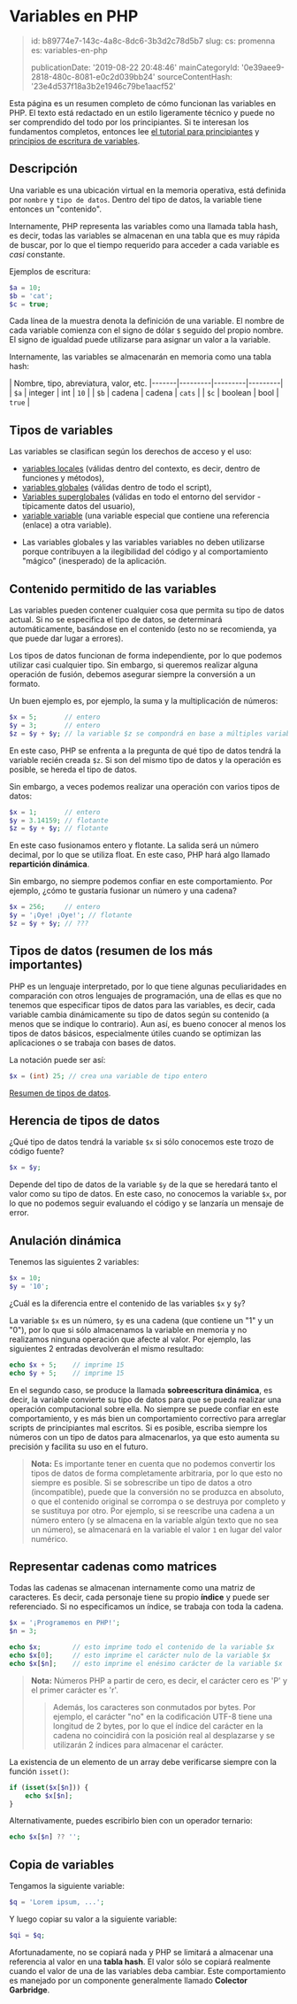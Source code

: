 Variables en PHP
================

> id: b89774e7-143c-4a8c-8dc6-3b3d2c78d5b7
> slug:
> 	cs: promenna
> 	es: variables-en-php
> 
> publicationDate: '2019-08-22 20:48:46'
> mainCategoryId: '0e39aee9-2818-480c-8081-e0c2d039bb24'
> sourceContentHash: '23e4d537f18a3b2e1946c79be1aacf52'

Esta página es un resumen completo de cómo funcionan las variables en PHP. El texto está redactado en un estilo ligeramente técnico y puede no ser comprendido del todo por los principiantes. Si te interesan los fundamentos completos, entonces lee <a href="/primer-script">el tutorial para principiantes</a> y <a href="/principios-del-script">principios de escritura de variables</a>.

Descripción
-----

Una variable es una ubicación virtual en la memoria operativa, está definida por `nombre` y `tipo de datos`. Dentro del tipo de datos, la variable tiene entonces un "contenido".

Internamente, PHP representa las variables como una llamada tabla hash, es decir, todas las variables se almacenan en una tabla que es muy rápida de buscar, por lo que el tiempo requerido para acceder a cada variable es *casi* constante.

Ejemplos de escritura:

```php
$a = 10;
$b = 'cat';
$c = true;
```

Cada línea de la muestra denota la definición de una variable. El nombre de cada variable comienza con el signo de dólar `$` seguido del propio nombre. El signo de igualdad puede utilizarse para asignar un valor a la variable.

Internamente, las variables se almacenarán en memoria como una tabla hash:

| Nombre, tipo, abreviatura, valor, etc.
|-------|---------|---------|---------|
| `$a` | integer | int | `10` |
| `$b` | cadena | cadena | `cats` |
| `$c` | boolean | bool | `true` |

Tipos de variables
---------------

Las variables se clasifican según los derechos de acceso y el uso:

- <a href="/variable-local">variables locales</a> (válidas dentro del contexto, es decir, dentro de funciones y métodos),
- <a href="/variable-global">variables globales</a> (válidas dentro de todo el script),
- <a href="/variable-superglobal">Variables superglobales</a> (válidas en todo el entorno del servidor - típicamente datos del usuario),
- <a href="/promenna-variable">variable variable</a> (una variable especial que contiene una referencia (enlace) a otra variable).

* Las variables globales y las variables variables no deben utilizarse porque contribuyen a la ilegibilidad del código y al comportamiento "mágico" (inesperado) de la aplicación.

Contenido permitido de las variables
--------------------------

Las variables pueden contener cualquier cosa que permita su tipo de datos actual. Si no se especifica el tipo de datos, se determinará automáticamente, basándose en el contenido (esto no se recomienda, ya que puede dar lugar a errores).

Los tipos de datos funcionan de forma independiente, por lo que podemos utilizar casi cualquier tipo. Sin embargo, si queremos realizar alguna operación de fusión, debemos asegurar siempre la conversión a un formato.

Un buen ejemplo es, por ejemplo, la suma y la multiplicación de números:

```php
$x = 5;       // entero
$y = 3;       // entero
$z = $y + $y; // la variable $z se compondrá en base a múltiples variables
```

En este caso, PHP se enfrenta a la pregunta de qué tipo de datos tendrá la variable recién creada `$z`. Si son del mismo tipo de datos y la operación es posible, se hereda el tipo de datos.

Sin embargo, a veces podemos realizar una operación con varios tipos de datos:

```php
$x = 1;       // entero
$y = 3.14159; // flotante
$z = $y + $y; // flotante
```

En este caso fusionamos entero y flotante. La salida será un número decimal, por lo que se utiliza float. En este caso, PHP hará algo llamado **repartición dinámica**.

Sin embargo, no siempre podemos confiar en este comportamiento. Por ejemplo, ¿cómo te gustaría fusionar un número y una cadena?

```php
$x = 256;     // entero
$y = '¡Oye! ¡Oye!'; // flotante
$z = $y + $y; // ???
```

Tipos de datos (resumen de los más importantes)
--------------------------------------

PHP es un lenguaje interpretado, por lo que tiene algunas peculiaridades en comparación con otros lenguajes de programación, una de ellas es que no tenemos que especificar tipos de datos para las variables, es decir, cada variable cambia dinámicamente su tipo de datos según su contenido (a menos que se indique lo contrario). Aun así, es bueno conocer al menos los tipos de datos básicos, especialmente útiles cuando se optimizan las aplicaciones o se trabaja con bases de datos.

La notación puede ser así:

```php
$x = (int) 25; // crea una variable de tipo entero
```

<a href="/datove-typy">Resumen de tipos de datos</a>.

Herencia de tipos de datos
-----------------------

¿Qué tipo de datos tendrá la variable `$x` si sólo conocemos este trozo de código fuente?

```php
$x = $y;
```

Depende del tipo de datos de la variable `$y` de la que se heredará tanto el valor como su tipo de datos. En este caso, no conocemos la variable `$x`, por lo que no podemos seguir evaluando el código y se lanzaría un mensaje de error.

Anulación dinámica
---------------------

Tenemos las siguientes 2 variables:

```php
$x = 10;
$y = '10';
```

¿Cuál es la diferencia entre el contenido de las variables `$x` y `$y`?

La variable `$x` es un número, `$y` es una cadena (que contiene un "1" y un "0"), por lo que si sólo almacenamos la variable en memoria y no realizamos ninguna operación que afecte al valor. Por ejemplo, las siguientes 2 entradas devolverán el mismo resultado:

```php
echo $x + 5;	// imprime 15
echo $y + 5;	// imprime 15
```

En el segundo caso, se produce la llamada **sobreescritura dinámica**, es decir, la variable convierte su tipo de datos para que se pueda realizar una operación computacional sobre ella. No siempre se puede confiar en este comportamiento, y es más bien un comportamiento correctivo para arreglar scripts de principiantes mal escritos. Si es posible, escriba siempre los números con un tipo de datos para almacenarlos, ya que esto aumenta su precisión y facilita su uso en el futuro.

> **Nota:** Es importante tener en cuenta que no podemos convertir los tipos de datos de forma completamente arbitraria, por lo que esto no siempre es posible. Si se sobrescribe un tipo de datos a otro (incompatible), puede que la conversión no se produzca en absoluto, o que el contenido original se corrompa o se destruya por completo y se sustituya por otro. Por ejemplo, si se reescribe una cadena a un número entero (y se almacena en la variable algún texto que no sea un número), se almacenará en la variable el valor `1` en lugar del valor numérico.

Representar cadenas como matrices
------------------------------

Todas las cadenas se almacenan internamente como una matriz de caracteres. Es decir, cada personaje tiene su propio **índice** y puede ser referenciado. Si no especificamos un índice, se trabaja con toda la cadena.

```php
$x = '¡Programemos en PHP!';
$n = 3;

echo $x;		// esto imprime todo el contenido de la variable $x
echo $x[0];		// esto imprime el carácter nulo de la variable $x
echo $x[$n];	// esto imprime el enésimo carácter de la variable $x
```

> **Nota:** Números PHP a partir de cero, es decir, el carácter cero es 'P' y el primer carácter es 'r'.
>
> > Además, los caracteres son conmutados por bytes. Por ejemplo, el carácter "no" en la codificación UTF-8 tiene una longitud de 2 bytes, por lo que el índice del carácter en la cadena no coincidirá con la posición real al desplazarse y se utilizarán 2 índices para almacenar el carácter.

La existencia de un elemento de un array debe verificarse siempre con la función `isset()`:

```php
if (isset($x[$n])) {
    echo $x[$n];
}
```

Alternativamente, puedes escribirlo bien con un operador ternario:

```php
echo $x[$n] ?? '';
```

Copia de variables
---------------------

Tengamos la siguiente variable:

```php
$q = 'Lorem ipsum, ...';
```

Y luego copiar su valor a la siguiente variable:

```php
$qi = $q;
```

Afortunadamente, no se copiará nada y PHP se limitará a almacenar una referencia al valor en una **tabla hash**. El valor sólo se copiará realmente cuando el valor de una de las variables deba cambiar. Este comportamiento es manejado por un componente generalmente llamado **Colector Garbridge**.

